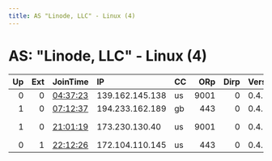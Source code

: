 ```yaml
---
title: AS "Linode, LLC" - Linux (4)
---
```


# AS: "Linode, LLC" - Linux (4)

|   Up |   Ext | JoinTime                                                                                              | IP              | CC   |   ORp |   Dirp | Version   | Contact                      | Nickname       |   eFamMembers |
|-----:|------:|:------------------------------------------------------------------------------------------------------|:----------------|:-----|------:|-------:|:----------|:-----------------------------|:---------------|--------------:|
|    0 |     0 | [04:37:23](https://nusenu.github.io/OrNetStats/w/relay/AB9FA7D52098078CB1AA99437571F5356255FD75.html) | 139.162.145.138 | us   |  9001 |      0 | 0.4.2.7   | 353fc443@pm.me               | 353fc443Relay  |             1 |
|    1 |     0 | [07:12:37](https://nusenu.github.io/OrNetStats/w/relay/6F1F01486C26F7BFE787A19B221D7DD5BE25E8EC.html) | 194.233.162.189 | gb   |   443 |      0 | 0.4.5.9   | 353fc443@pm.me               | 353fc443relay1 |             1 |
|    1 |     0 | [21:01:19](https://nusenu.github.io/OrNetStats/w/relay/116736093E9E43F9ADD3AAF6D68E3372EB13AC52.html) | 173.230.130.40  | us   |  9001 |      0 | 0.4.6.9   | Random Person &lt;wagers how | notunnamed     |             1 |
|    0 |     1 | [22:12:26](https://nusenu.github.io/OrNetStats/w/relay/E93E8A8D5A5B9C2A86F4268EEB50BBAA710C9C9D.html) | 172.104.110.145 | us   |   443 |      0 | 0.4.6.9   | nyasaki.srv@gmail.com        | nyatorexit     |             1 |
